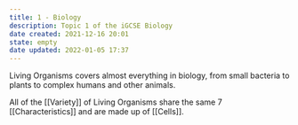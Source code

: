 ```yaml
---
title: 1 - Biology
description: Topic 1 of the iGCSE Biology
date created: 2021-12-16 20:01
state: empty
date updated: 2022-01-05 17:37
---
```


Living Organisms covers almost everything in biology, from small bacteria to plants to complex humans and other animals.

All of the [[Variety]] of Living Organisms share the same 7 [[Characteristics]] and are made up of [[Cells]].
